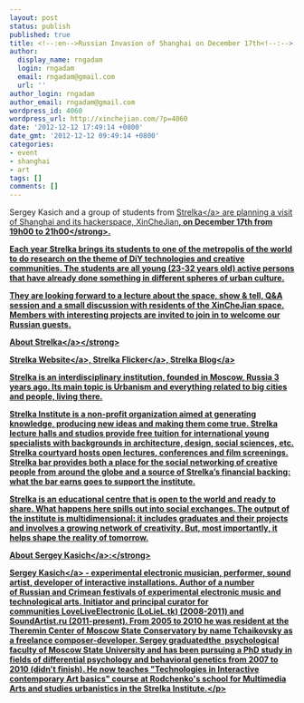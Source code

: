 ```yaml
---
layout: post
status: publish
published: true
title: <!--:en-->Russian Invasion of Shanghai on December 17th<!--:-->
author:
  display_name: rngadam
  login: rngadam
  email: rngadam@gmail.com
  url: ''
author_login: rngadam
author_email: rngadam@gmail.com
wordpress_id: 4060
wordpress_url: http://xinchejian.com/?p=4060
date: '2012-12-12 17:49:14 +0800'
date_gmt: '2012-12-12 09:49:14 +0800'
categories:
- event
- shanghai
- art
tags: []
comments: []
---
```

<p><!--:en-->Sergey Kasich and a group of students from&nbsp;<a href="http:&#47;&#47;www.strelka.com">Strelka<&#47;a>&nbsp;are planning a visit of Shanghai and its hackerspace, XinCheJian<strong>, on December 17th from 19h00 to 21h00<&#47;strong>.</p>
<p>Each year Strelka brings its students to one of the metropolis of the world to do research on the theme of DiY technologies and creative communities. The students are all young (23-32 years old) active persons that have already done something in different spheres of urban culture.</p>
<p>They are looking forward to a lecture about the space, show &amp; tell, Q&amp;A session and a small discussion with residents of the XinCheJian&nbsp;space. Members with interesting projects are invited to join in to welcome our Russian guests.</p>
<p><strong>About&nbsp;<a href="http:&#47;&#47;www.strelka.com&#47;content&#47;vision&#47;?lang=en">Strelka<&#47;a><&#47;strong></p>
<p><a href="http:&#47;&#47;www.strelka.com&#47;?lang=en">Strelka Website<&#47;a>, <a href="http:&#47;&#47;www.flickr.com&#47;photos&#47;49456588@N03">Strelka Flicker<&#47;a>, <a href="http:&#47;&#47;www.strelka.com&#47;category_en&#47;strelka-press-2&#47;">Strelka Blog<&#47;a></p>
<p>Strelka is an interdisciplinary institution, founded in Moscow, Russia 3 years ago. Its main topic is Urbanism and everything related&nbsp;to big cities and people, living there.</p>
<p>Strelka Institute is a non-profit organization aimed at generating knowledge, producing new ideas and making them come true. Strelka lecture&nbsp;halls and studios provide free tuition for international young specialists with backgrounds in architecture, design, social sciences,&nbsp;etc. Strelka&nbsp;courtyard hosts open lectures, conferences and film screenings. Strelka&nbsp;bar provides both a place for the social networking of&nbsp;creative people from around the globe and a source of Strelka&rsquo;s financial backing: what the bar earns goes to support the institute.</p>
<p>Strelka is an educational centre that is open to the world and ready to share. What happens here spills out into social exchanges. The output of the institute is multidimensional: it includes graduates and their projects and involves a growing network of creativity. But, most importantly, it helps shape the reality of tomorrow.</p>
<p><strong>About <a href="http:&#47;&#47;www.soundartist.ru&#47;projects&#47;kasich&#47;">Sergey Kasich<&#47;a>:<&#47;strong></p>
<p><a href="http:&#47;&#47;www.soundartist.ru&#47;projects&#47;kasich&#47;">Sergey Kasich<&#47;a> - experimental electronic musician, performer, sound artist, developer of interactive installations. Author of a number of&nbsp;Russian and Crimean festivals of experimental electronic music and technological arts. Initiator and principal curator for communities&nbsp;LoveLiveElectronic (LoLieL.tk) (2008-2011) and SoundArtist.ru (2011-present). From 2005 to 2010 he was resident at the Theremin&nbsp;Center of Moscow State Conservatory by name Tchaikovsky as a freelance composer-developer. Sergey graduatedthe &nbsp;psychological faculty of Moscow State University and has been pursuing a PhD study in fields of differential psychology and behavioral genetics from 2007 to 2010&nbsp;(didn't finish). He now teaches "Technologies in Interactive contemporary Art basics" course at Rodchenko's school for Multimedia Arts and studies&nbsp;urbanistics in the Strelka Institute.<!--:--><!--:zh--><&#47;p><br />
<!--:--></p>
